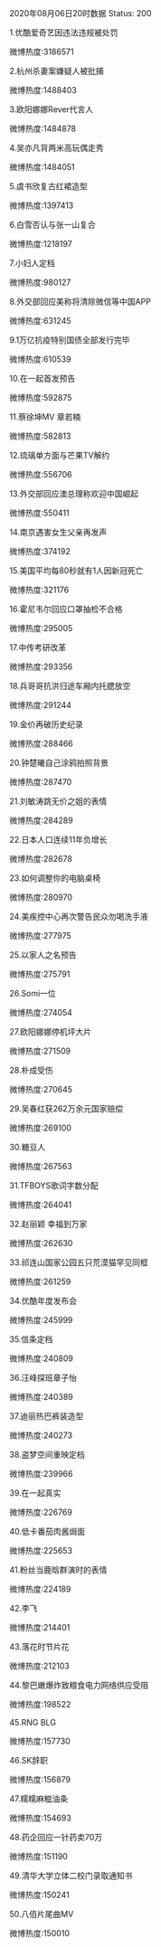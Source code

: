 2020年08月06日20时数据
Status: 200

1.优酷爱奇艺因违法违规被处罚

微博热度:3186571

2.杭州杀妻案嫌疑人被批捕

微博热度:1488403

3.欧阳娜娜Rever代言人

微博热度:1484878

4.吴亦凡背两米高玩偶走秀

微博热度:1484051

5.虞书欣复古红裙造型

微博热度:1397413

6.白雪否认与张一山复合

微博热度:1218197

7.小妇人定档

微博热度:980127

8.外交部回应美称将清除微信等中国APP

微博热度:631245

9.1万亿抗疫特别国债全部发行完毕

微博热度:610539

10.在一起首发预告

微博热度:592875

11.蔡徐坤MV 章若楠

微博热度:582813

12.琉璃单方面与芒果TV解约

微博热度:556706

13.外交部回应澳总理称欢迎中国崛起

微博热度:550411

14.南京遇害女生父亲再发声

微博热度:374192

15.美国平均每80秒就有1人因新冠死亡

微博热度:321176

16.霍尼韦尔回应口罩抽检不合格

微博热度:295005

17.中传考研改革

微博热度:293356

18.兵哥哥抗洪归途车厢内托腮放空

微博热度:291244

19.金价再破历史纪录

微博热度:288466

20.钟楚曦自己涂鸦拍照背景

微博热度:287470

21.刘敏涛跳无价之姐的表情

微博热度:284289

22.日本人口连续11年负增长

微博热度:282678

23.如何调整你的电脑桌椅

微博热度:280970

24.美疾控中心再次警告民众勿喝洗手液

微博热度:277975

25.以家人之名预告

微博热度:275791

26.Somi一位

微博热度:274054

27.欧阳娜娜停机坪大片

微博热度:271509

28.朴成受伤

微博热度:270645

29.吴春红获262万余元国家赔偿

微博热度:269100

30.糖豆人

微博热度:267563

31.TFBOYS歌词字数分配

微博热度:264041

32.赵丽颖 幸福到万家

微博热度:262630

33.祁连山国家公园五只荒漠猫罕见同框

微博热度:261259

34.优酷年度发布会

微博热度:245999

35.信条定档

微博热度:240809

36.汪峰探班章子怡

微博热度:240389

37.迪丽热巴裤装造型

微博热度:240273

38.盗梦空间重映定档

微博热度:239966

39.在一起真实

微博热度:226769

40.低卡番茄肉酱焗面

微博热度:225653

41.粉丝当鹿晗群演时的表情

微博热度:224189

42.李飞

微博热度:214401

43.落花时节片花

微博热度:212103

44.黎巴嫩爆炸致粮食电力网络供应受阻

微博热度:198522

45.RNG BLG

微博热度:157730

46.SK辞职

微博热度:156879

47.糯糯麻糍油条

微博热度:154693

48.药企回应一针药卖70万

微博热度:151190

49.清华大学立体二校门录取通知书

微博热度:150241

50.八佰片尾曲MV

微博热度:150010

